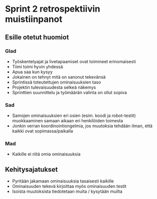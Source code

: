 # Sprint 2 retrospektiivin muistiinpanot
## Esille otetut huomiot
### Glad
* Työskentelyajat ja livetapaamiset ovat toimineet erinomaisesti
* Tiimi toimi hyvin yhdessä
* Apua saa kun kysyy
* Jokainen on tehnyt mitä on sanonut tekevänsä
* Sprintissä toteutettujen ominaisuuksien taso
* Projektin tulevaisuudesta selkeä näkemys
* Sprinttien suunnittelu ja työmäärän valinta on ollut sopiva

### Sad
* Samojen ominaisuuksien eri osien (esim. koodi ja robot-testit) muokkaaminen
 samaan aikaan eri henkilöiden toimesta
* Jonkin verran koordinointiongelmia, jos muutoksia tehdään ilman, että kaikki ovat sopimassa/paikalla

### Mad
* Kaikille ei riitä omia ominaisuuksia

## Kehitysajatukset
* Pyritään jakamaan ominaisuuksia tasaisesti kaikille
* Ominaisuuden tekevä kirjoittaa myös ominaisuuden testit
* Isoista muutoksista tiedotetaan muita / kysytään muilta
